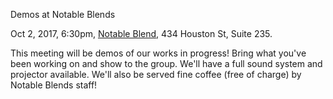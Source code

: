 Demos at Notable Blends

Oct 2, 2017, 6:30pm, [Notable Blend](http://noteableblends.com/), 434 Houston St, Suite 235. 

This meeting will be demos of our works in progress!  Bring what you've been working on and show to the group.
We'll have a full sound system and projector available. 
We'll also be served fine coffee (free of charge) by Notable Blends staff!
